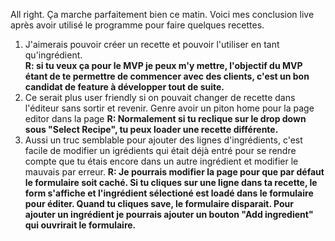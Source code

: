 All right.  Ça marche parfaitement bien ce matin.  Voici mes conclusion live après avoir utilisé le programme pour faire quelques recettes.  
1. J'aimerais pouvoir créer un recette et pouvoir l'utiliser en tant qu'ingrédient.  
   **R: si tu veux ça pour le MVP je peux m'y mettre, l'objectif du MVP étant de te permettre de commencer avec des clients, c'est un bon candidat de feature à développer tout de suite.**
2. Ce serait plus user friendly si on pouvait changer de recette dans l'éditeur sans sortir et revenir.  Genre avoir un piton home pour la page editor dans la page
   **R: Normalement si tu reclique sur le drop down sous "Select Recipe", tu peux loader une recette différente.**
3. Aussi un truc semblable pour ajouter des lignes d'ingrédients, c'est facile de modifier un igrédients qui était déjà entré pour se rendre compte que tu étais encore dans un autre ingrédient et modifier le mauvais par erreur.
   **R: Je pourrais modifier la page pour que par défaut le formulaire soit caché. Si tu cliques sur une ligne dans ta recette, le form s'affiche et l'ingrédient sélectioné est loadé dans le formulaire pour éditer. Quand tu cliques save, le formulaire disparait. Pour ajouter un ingrédient je pourrais ajouter un bouton "Add ingredient" qui ouvrirait le formulaire.**
